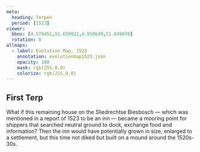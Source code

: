 ```yaml
---
meta:
  heading: Terpen
  period: [1523]
viewer:
  bbox: [4.579451,51.659922,4.958649,51.849078]
  rotation: 0
allmaps:
  - label: Evolution Map, 1523
    annotation: evolutionmap1523.json
    opacity: 100
    mask: rgb(255,0,0)
    colorize: rgb(255,0,0)
---
```


## First Terp

What if this remaining house on the Sliedrechtse Biesbosch — which was mentioned in a report of 1523 to be an inn — became a mooring point for shippers that searched neutral ground to dock, exchange food and information? Then the inn would have potentially grown in size, enlarged to a settlement, but this time not diked but built on a mound around the 1520s-30s.
